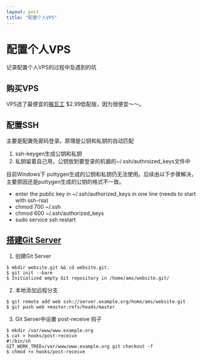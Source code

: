 ```yaml
---
layout: post
title: "配置个人VPS"
---
```



# 配置个人VPS
记录配置个人VPS的过程中及遇到的坑

## 购买VPS
VPS选了最便宜的[搬瓦工](https://bandwagonhost.com/) $2.99低配版，因为很便宜～～。

## 配置SSH
主要是配置免密码登录。原理是公钥和私钥的自动匹配
1. ssh-keygen生成公钥和私钥
2. 私钥留着自己用，公钥放到要登录的机器的~/.ssh/authroized_keys文件中

目前Windows下 puttygen生成的公钥和私钥仍无法使用。后续由以下步骤解决，主要原因还是puttygen生成的公钥的格式不一致。
- enter the public key in ~/.ssh/authorized_keys in one line (needs to start with ssh-rsa)
- chmod 700 ~/.ssh
- chmod 600 ~/.ssh/authorized_keys
- sudo service ssh restart

## [搭建Git Server](http://toroid.org/git-website-howto)
1. 创建Git Server
```
$ mkdir website.git && cd website.git.
$ git init --bare
$ Initialized empty Git repository in /home/ams/website.git/
```
2. 本地添加远程分支
```
$ git remote add web ssh://server.example.org/home/ams/website.git
$ git push web +master:refs/heads/master
```
3. Git Server中设置 post-receive 钩子
```
$ mkdir /var/www/www.example.org
$ cat > hooks/post-receive
#!/bin/sh
GIT_WORK_TREE=/var/www/www.example.org git checkout -f
$ chmod +x hooks/post-receive
```